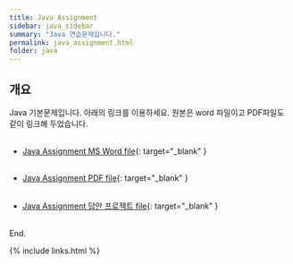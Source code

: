 ```yaml
---
title: Java Assignment
sidebar: java_sidebar
summary: "Java 연습문제입니다."
permalink: java_assignment.html
folder: java
---
```


## 개요

Java 기본문제입니다. 아래의 링크를 이용하세요. 원본은 word 파일이고 PDF파일도 같이 링크해 두었습니다.
<br><br>

* [Java Assignment MS Word file](https://drive.google.com/file/d/1Q98wnx99w52q8AaPoJhFa9m3stR7wlGy/view?usp=share_link){: target="_blank" }
<br><br>

* [Java Assignment PDF file](https://drive.google.com/file/d/1K3aJFOBATSGRdMAwV5MNpGyW-aP1ii8s/view?usp=share_link){: target="_blank" }
<br><br>

* [Java Assignment 답안 프로젝트 file](https://drive.google.com/file/d/1J8mJv9qH_sc6OLNVVYEhrQKceRZvUHOl/view?usp=share_link){: target="_blank" }
<br><br>

End.

{% include links.html %}
